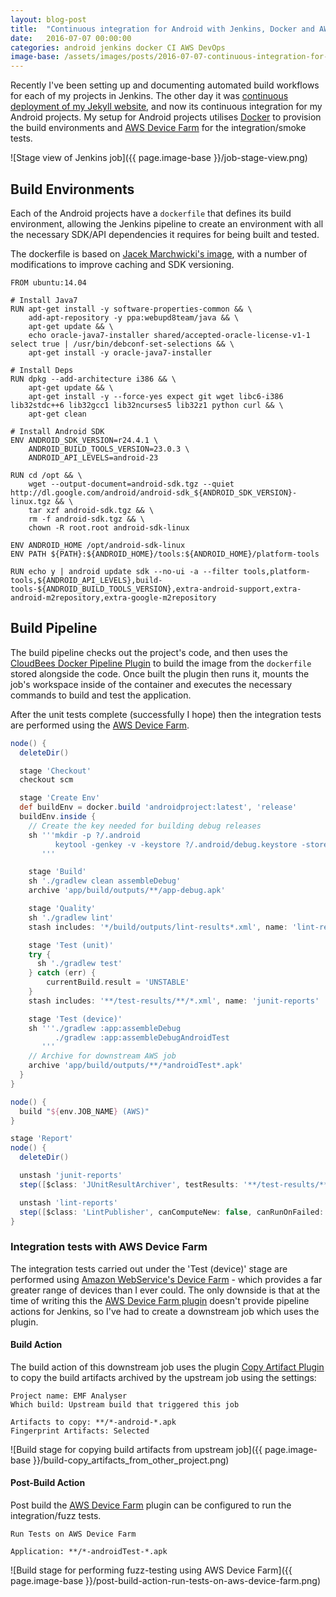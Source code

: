 ```yaml
---
layout: blog-post
title:  "Continuous integration for Android with Jenkins, Docker and AWS"
date:   2016-07-07 00:00:00
categories: android jenkins docker CI AWS DevOps
image-base: /assets/images/posts/2016-07-07-continuous-integration-for-android-with-jenkins-docker-and-aws
---
```


Recently I've been setting up and documenting automated build workflows for each of my projects in Jenkins.
The other day it was [continuous deployment of my Jekyll website](https://sketchingdev.co.uk/blog/continuous-deployment-of-jekyll-website-with-jenkins.html),
and now its continuous integration for my Android projects. My setup for Android projects utilises [Docker](http://www.docker.com/) to
provision the build environments and [AWS Device Farm](https://aws.amazon.com/device-farm/)
for the integration/smoke tests.

![Stage view of Jenkins job]({{ page.image-base }}/job-stage-view.png)

## Build Environments

Each of the Android projects have a `dockerfile` that defines its build environment, allowing the Jenkins pipeline to
create an environment with all the necessary SDK/API dependencies it requires for being built and tested.

The dockerfile is based on
[Jacek Marchwicki's image](https://hub.docker.com/r/jacekmarchwicki/android/), with a number of modifications to improve
caching and SDK versioning.

```
FROM ubuntu:14.04

# Install Java7
RUN apt-get install -y software-properties-common && \
    add-apt-repository -y ppa:webupd8team/java && \
    apt-get update && \
    echo oracle-java7-installer shared/accepted-oracle-license-v1-1 select true | /usr/bin/debconf-set-selections && \
    apt-get install -y oracle-java7-installer

# Install Deps
RUN dpkg --add-architecture i386 && \
    apt-get update && \
    apt-get install -y --force-yes expect git wget libc6-i386 lib32stdc++6 lib32gcc1 lib32ncurses5 lib32z1 python curl && \
    apt-get clean

# Install Android SDK
ENV ANDROID_SDK_VERSION=r24.4.1 \
    ANDROID_BUILD_TOOLS_VERSION=23.0.3 \
    ANDROID_API_LEVELS=android-23

RUN cd /opt && \
    wget --output-document=android-sdk.tgz --quiet http://dl.google.com/android/android-sdk_${ANDROID_SDK_VERSION}-linux.tgz && \
    tar xzf android-sdk.tgz && \
    rm -f android-sdk.tgz && \
    chown -R root.root android-sdk-linux

ENV ANDROID_HOME /opt/android-sdk-linux
ENV PATH ${PATH}:${ANDROID_HOME}/tools:${ANDROID_HOME}/platform-tools

RUN echo y | android update sdk --no-ui -a --filter tools,platform-tools,${ANDROID_API_LEVELS},build-tools-${ANDROID_BUILD_TOOLS_VERSION},extra-android-support,extra-android-m2repository,extra-google-m2repository
```

## Build Pipeline

The build pipeline checks out the project's code, and then uses the
[CloudBees Docker Pipeline Plugin](https://wiki.jenkins-ci.org/display/JENKINS/Docker+Pipeline+Plugin) to
build the image from the `dockerfile` stored alongside the code. Once built the plugin then runs it, mounts the job's
workspace inside of the container and executes the necessary commands to build and test the application.

After the unit tests complete (successfully I hope) then the integration tests are performed using the
[AWS Device Farm](https://aws.amazon.com/device-farm/).

```groovy
node() {
  deleteDir()

  stage 'Checkout'
  checkout scm

  stage 'Create Env'
  def buildEnv = docker.build 'androidproject:latest', 'release'
  buildEnv.inside {
    // Create the key needed for building debug releases
    sh '''mkdir -p ?/.android
          keytool -genkey -v -keystore ?/.android/debug.keystore -storepass android -alias androiddebugkey -keypass android -dname "CN=Android Debug,O=Android,C=US"
       '''

    stage 'Build'
    sh './gradlew clean assembleDebug'
    archive 'app/build/outputs/**/app-debug.apk'

    stage 'Quality'
    sh './gradlew lint'
    stash includes: '*/build/outputs/lint-results*.xml', name: 'lint-reports'

    stage 'Test (unit)'
    try {
      sh './gradlew test'
    } catch (err) {
        currentBuild.result = 'UNSTABLE'
    }
    stash includes: '**/test-results/**/*.xml', name: 'junit-reports'

    stage 'Test (device)'
    sh '''./gradlew :app:assembleDebug
          ./gradlew :app:assembleDebugAndroidTest
       '''
    // Archive for downstream AWS job
    archive 'app/build/outputs/**/*androidTest*.apk'
  }
}

node() {
  build "${env.JOB_NAME} (AWS)"
}

stage 'Report'
node() {
  deleteDir()

  unstash 'junit-reports'
  step([$class: 'JUnitResultArchiver', testResults: '**/test-results/**/*.xml'])

  unstash 'lint-reports'
  step([$class: 'LintPublisher', canComputeNew: false, canRunOnFailed: true, defaultEncoding: '', healthy: '', pattern: '*/build/outputs/lint-results*.xml', unHealthy: ''])
}
```

### Integration tests with AWS Device Farm

The integration tests carried out under the 'Test (device)' stage are performed using [Amazon WebService's Device Farm](https://aws.amazon.com/device-farm/) - which
provides a far greater range of devices than I ever could. The only downside is that at the time of writing this the
[AWS Device Farm plugin](https://wiki.jenkins-ci.org/display/JENKINS/AWS+Device+Farm+Plugin) doesn't provide
pipeline actions for Jenkins, so I've had to create a downstream job which uses the plugin.

#### Build Action

The build action of this downstream job uses the plugin
[Copy Artifact Plugin](https://wiki.jenkins-ci.org/display/JENKINS/Copy+Artifact+Plugin) to copy the build artifacts
archived by the upstream job using the settings:

```
Project name: EMF Analyser
Which build: Upstream build that triggered this job

Artifacts to copy: **/*-android-*.apk
Fingerprint Artifacts: Selected
```

![Build stage for copying build artifacts from upstream job]({{ page.image-base }}/build-copy_artifacts_from_other_project.png)

#### Post-Build Action

Post build the [AWS Device Farm](https://wiki.jenkins-ci.org/display/JENKINS/AWS+Device+Farm+Plugin) plugin can be
configured to run the integration/fuzz tests.

```
Run Tests on AWS Device Farm

Application: **/*-androidTest-*.apk
```

![Build stage for performing fuzz-testing using AWS Device Farm]({{ page.image-base }}/post-build-action-run-tests-on-aws-device-farm.png)
